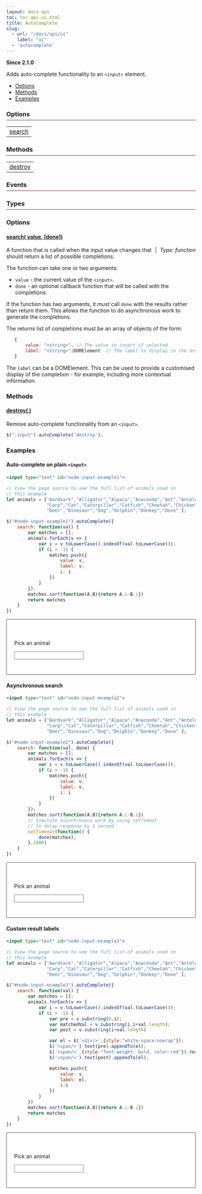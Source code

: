 ```yaml
---
layout: docs-api
toc: toc-api-ui.html
title: AutoComplete
slug:
  - url: "/docs/api/ui"
    label: "ui"
  - 'autocomplete'
---
```


__Since 2.1.0__

Adds auto-complete functionality to an `<input>` element.

 - [Options](#options)
 - [Methods](#methods)
 - [Examples](#examples)

<div class="widget">
    <div style="clear:both">
        <div class="col-1-2">
            <h3>Options</h3>
            <table>
                <tr><td><a href="#options-search">search</a></td></tr>
            </table>
        </div>
        <div class="col-1-2">
            <h3>Methods</h3>
            <table>
                <tr><td><a href="#methods-destroy">destroy</a></td></tr>
            </table>
        </div>
    </div>
    <div style="clear:both">
        <div class="col-1-2"><h3>Events</h3></div>
        <div class="col-1-2"><h3>Types</h3></div>
    </div>
</div>

### Options

#### <a href="#options-search" name="options-search">search( value, [done])</a>

<span class="method-return">Type: function</span>

A function that is called when the input value changes that should return a list
of possible completions.

The function can take one or two arguments:

 - `value` - the current value of the `<input>`.
 - `done` - an optional callback function that will be called with the completions.

If the function has two arguments, it *must* call `done` with the results rather
than return them. This allows the function to do asynchronous work to generate the
completions.

The returns list of completions must be an array of objects of the form:

```javascript
   {
       value: "<string>", // The value to insert if selected
       label: "<string>"|DOMElement  // The label to display in the dropdown
   }
```

The `label` can be a DOMElement. This can be used to provide a customised display
of the completion - for example, including more contextual information.


### Methods

#### <a href="#methods-destroy" name="methods-destroy">destroy( )</a>

Remove auto-complete functionality from an `<input>`.

```javascript
$(".input").autoComplete('destroy');
```


### Examples

#### Auto-complete on plain `<input>`

```html
<input type="text" id="node-input-example1">
```

```javascript
// View the page source to see the full list of animals used in
// this example
let animals = ["Aardvark","Alligator","Alpaca","Anaconda","Ant","Antelope",
               "Carp","Cat","Caterpillar","Catfish","Cheetah","Chicken",
               "Deer","Dinosaur","Dog","Dolphin","Donkey","Dove" ];

$("#node-input-example1").autoComplete({
    search: function(val) {
        var matches = [];
        animals.forEach(v => {
            var i = v.toLowerCase().indexOf(val.toLowerCase());
            if (i > -1) {
                matches.push({
                    value: v,
                    label: v,
                    i: i
                })
            }
        });
        matches.sort(function(A,B){return A.i-B.i})
        return matches
    }
})
```

<div class="red-ui-editor">
<p>Pick an animal</p>
    <input type="text" id="node-input-example1">
</div>

#### Asynchronous search

```html
<input type="text" id="node-input-example2">
```

```javascript
// View the page source to see the full list of animals used in
// this example
let animals = ["Aardvark","Alligator","Alpaca","Anaconda","Ant","Antelope",
               "Carp","Cat","Caterpillar","Catfish","Cheetah","Chicken",
               "Deer","Dinosaur","Dog","Dolphin","Donkey","Dove" ];

$("#node-input-example2").autoComplete({
    search: function(val, done) {
        var matches = [];
        animals.forEach(v => {
            var i = v.toLowerCase().indexOf(val.toLowerCase());
            if (i > -1) {
                matches.push({
                    value: v,
                    label: v,
                    i: i
                })
            }
        });
        matches.sort(function(A,B){return A.i-B.i})
        // Simulate asynchronous work by using setTimout
        // to delay response by 1 second
        setTimeout(function() {
            done(matches);
        },1000)
    }
})
```


<div class="red-ui-editor">
<p>Pick an animal</p>
    <input type="text" id="node-input-example2">
</div>

#### Custom result labels

```html
<input type="text" id="node-input-example2">
```

```javascript
// View the page source to see the full list of animals used in
// this example
let animals = ["Aardvark","Alligator","Alpaca","Anaconda","Ant","Antelope",
               "Carp","Cat","Caterpillar","Catfish","Cheetah","Chicken",
               "Deer","Dinosaur","Dog","Dolphin","Donkey","Dove" ];

$("#node-input-example3").autoComplete({
    search: function(val) {
        var matches = [];
        animals.forEach(v => {
            var i = v.toLowerCase().indexOf(val.toLowerCase());
            if (i > -1) {
                var pre = v.substring(0,i);
                var matchedVal = v.substring(i,i+val.length);
                var post = v.substring(i+val.length)

                var el = $('<div/>',{style:"white-space:nowrap"});
                $('<span/>').text(pre).appendTo(el);
                $('<span/>',{style:"font-weight: bold, color:red"}).text(matchedVal).appendTo(el);
                $('<span/>').text(post).appendTo(el);

                matches.push({
                    value: v,
                    label: el,
                    i:i
                })
            }
        })
        matches.sort(function(A,B){return A.i-B.i})
        return matches
    }
})
```

<div class="red-ui-editor">
<p>Pick an animal</p>
    <input type="text" id="node-input-example3">
</div>


<script src="/js/jquery-ui.min.js"></script>
<script>
    var RED = {};
    RED.settings = {};
    RED.editor = { editJSON: function(){}}
</script>
<script src="/js/autoComplete.js"></script>
<script src="/js/popover.js"></script>
<link rel="stylesheet" href="/css/editor-style.min.css">

<style>
.red-ui-editor {
    border: 1px solid #564848;
    background: white;
    border-radius: 2px;
    padding: 40px 20px;
}
.widget h3 {
    margin-left: 0;
    padding-bottom: 5px;
    border-bottom: 2px solid #B68181;
}
.widget:after {
    content:"";
    display:block;
    clear:both;
}
.method-return {
    float: right;
    font-style: italic;
    padding-left: 10px;
    border-left: 2px solid #B68181;
}
</style>
<script>
$(function() {

    var animals = ["Aardvark","Alligator","Alpaca","Anaconda","Ant","Antelope","Ape","Aphid","Armadillo","Asp","Ass","Baboon","Badger","Bald Eagle","Barracuda","Bass","Basset Hound","Bat","Bear","Beaver","Bedbug","Bee","Beetle","Bird","Bison","Black panther","Black Widow Spider","Blue Jay","Blue Whale","Bobcat","Buffalo","Butterfly","Buzzard","Camel","Caribou","Carp","Cat","Caterpillar","Catfish","Cheetah","Chicken","Chimpanzee","Chipmunk","Cobra","Cod","Condor","Cougar","Cow","Coyote","Crab","Crane","Cricket","Crocodile","Crow","Cuckoo","Deer","Dinosaur","Dog","Dolphin","Donkey","Dove","Dragonfly","Duck","Eagle","Eel","Elephant","Emu","Falcon","Ferret","Finch","Fish","Flamingo","Flea","Fly","Fox","Frog","Goat","Goose","Gopher","Gorilla","Grasshopper","Hamster","Hare","Hawk","Hippopotamus","Horse","Hummingbird","Humpback Whale","Husky","Iguana","Impala","Kangaroo","Ladybug","Leopard","Lion","Lizard","Llama","Lobster","Mongoose","Monitor lizard","Monkey","Moose","Mosquito","Moth","Mountain goat","Mouse","Mule","Octopus","Orca","Ostrich","Otter","Owl","Ox","Oyster","Panda","Parrot","Peacock","Pelican","Penguin","Perch","Pheasant","Pig","Pigeon","Polar bear","Porcupine","Quail","Rabbit","Raccoon","Rat","Rattlesnake","Raven","Rooster","Sea lion","Sheep","Shrew","Skunk","Snail","Snake","Spider","Tiger","Walrus","Whale","Wolf","Zebra"];
    $("#node-input-example1").autoComplete({
        search: function(val) {
            var matches = [];
            animals.forEach(v => {
                var i = v.toLowerCase().indexOf(val.toLowerCase());
                if (i > -1) {
                    matches.push({
                        value: v,
                        label: v,
                        i: i
                    })
                }
            });
            matches.sort(function(A,B){return A.i-B.i})
            return matches
        }
    })

    $("#node-input-example2").autoComplete({
        search: function(val, done) {
            var matches = [];
            animals.forEach(v => {
                var i = v.toLowerCase().indexOf(val.toLowerCase());
                if (i > -1) {
                    matches.push({
                        value: v,
                        label: v,
                        i: i
                    })
                }
            });
            matches.sort(function(A,B){return A.i-B.i})
            // Simulate asynchronous work by using setTimout
            setTimeout(function() {
                done(matches);
            },1000)
        }
    })

    $("#node-input-example3").autoComplete({
        search: function(val) {
            var matches = [];
            animals.forEach(v => {
                var i = v.toLowerCase().indexOf(val.toLowerCase());
                if (i > -1) {
                    var pre = v.substring(0,i);
                    var matchedVal = v.substring(i,i+val.length);
                    var post = v.substring(i+val.length)

                    var el = $('<div/>',{style:"white-space:nowrap"});
                    $('<span/>').text(pre).appendTo(el);
                    $('<span/>',{style:"font-weight: bold; color:red"}).text(matchedVal).appendTo(el);
                    $('<span/>').text(post).appendTo(el);

                    matches.push({
                        value: v,
                        label: el,
                        i:i
                    })
                }
            })
            matches.sort(function(A,B){return A.i-B.i})
            return matches
        }
    })

});
</script>
